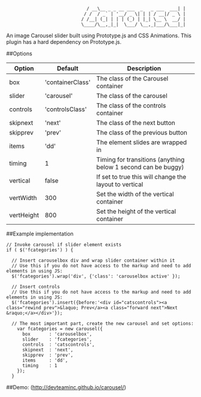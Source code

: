 
```
 							  / __\__ _ _ __ ___  _   _ ___  ___| |
 							 / /  / _` | '__/ _ \| | | / __|/ _ \ |
							/ /__| (_| | | | (_) | |_| \__ \  __/ |
							\____/\__,_|_|  \___/ \__,_|___/\___|_|
```
An image Carousel slider built using Prototype.js and CSS Animations. This plugin has a hard dependency on Prototype.js.

##Options

| Option          | Default           | Description                                                          |
|-----------------|-------------------|----------------------------------------------------------------------|
| box             | 'containerClass'  | The class of the Carousel container                                  |
| slider          | 'carousel'        | The class of the carousel                                            |
| controls        | 'controlsClass'   | The class of the controls container                                  |
| skipnext        | 'next'            | The class of the next button                                         |
| skipprev        | 'prev'            | The class of the previous button                                     |
| items           | 'dd'              | The element slides are wrapped in                                    |
| timing          | 1                 | Timing for transitions (anything below 1 second can be buggy)        |
| vertical        | false             | If set to true this will change the layout to vertical               |
| vertWidth       | 300               | Set the width of the vertical container                              |
| vertHeight      | 800               | Set the height of the vertical container                             |

##Example implementation

```
// Invoke carousel if slider element exists
if ( $('fcategories') ) {    
		
  // Insert carouselbox div and wrap slider container within it 
  // Use this if you do not have access to the markup and need to add elements in using JS:
  $('fcategories').wrap('div', {'class': 'carouselbox active' });
  
  // Insert controls 
  // Use this if you do not have access to the markup and need to add elements in using JS:
  $('fcategories').insert({before:'<div id="catscontrols"><a class="rewind prev">&laquo; Prev</a><a class="forward next">Next &raquo;</a></div>'});
  
  // The most important part, create the new carousel and set options:
 	var fcategories = new carousel({
      box       : 'carouselbox',
      slider    : 'fcategories',
      controls  : 'catscontrols',
      skipnext  : 'next',
      skipprev  : 'prev',
      items     : 'dd',
      timing    : 1 
    });
  }
```

##Demo:
(http://devteaminc.github.io/carousel/)
